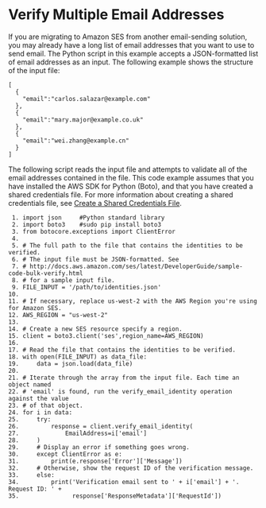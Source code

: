 # Verify Multiple Email Addresses<a name="sample-code-bulk-verify"></a>

If you are migrating to Amazon SES from another email\-sending solution, you may already have a long list of email addresses that you want to use to send email\. The Python script in this example accepts a JSON\-formatted list of email addresses as an input\. The following example shows the structure of the input file:

```
[
  {
    "email":"carlos.salazar@example.com"
  },
  {
    "email":"mary.major@example.co.uk"
  },
  {
    "email":"wei.zhang@example.cn"
  }
]
```

The following script reads the input file and attempts to validate all of the email addresses contained in the file\. This code example assumes that you have installed the AWS SDK for Python \(Boto\), and that you have created a shared credentials file\. For more information about creating a shared credentials file, see [Create a Shared Credentials File](create-shared-credentials-file.md)\.

```
 1. import json     #Python standard library
 2. import boto3    #sudo pip install boto3
 3. from botocore.exceptions import ClientError
 4. 
 5. # The full path to the file that contains the identities to be verified. 
 6. # The input file must be JSON-formatted. See
 7. # http://docs.aws.amazon.com/ses/latest/DeveloperGuide/sample-code-bulk-verify.html 
 8. # for a sample input file.
 9. FILE_INPUT = '/path/to/identities.json'
10. 
11. # If necessary, replace us-west-2 with the AWS Region you're using for Amazon SES.
12. AWS_REGION = "us-west-2"
13. 
14. # Create a new SES resource specify a region.
15. client = boto3.client('ses',region_name=AWS_REGION)
16. 
17. # Read the file that contains the identities to be verified.
18. with open(FILE_INPUT) as data_file:
19.     data = json.load(data_file)
20. 
21. # Iterate through the array from the input file. Each time an object named
22. # 'email' is found, run the verify_email_identity operation against the value 
23. # of that object.
24. for i in data:
25.     try:
26.         response = client.verify_email_identity(
27.             EmailAddress=i['email']
28.     )
29.     # Display an error if something goes wrong.	
30.     except ClientError as e:
31.         print(e.response['Error']['Message'])
32.     # Otherwise, show the request ID of the verification message.
33.     else:
34.         print('Verification email sent to ' + i['email'] + '. Request ID: ' + 
35.               response['ResponseMetadata']['RequestId'])
```